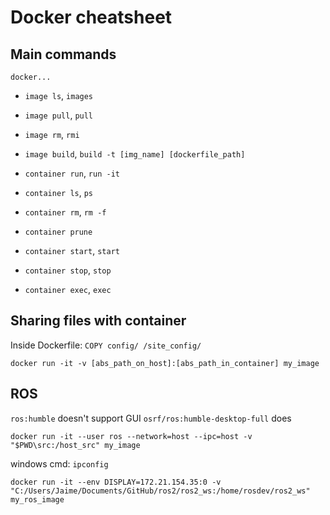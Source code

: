 # Docker cheatsheet

## Main commands

`docker...`

- `image ls`, `images`
- `image pull`, `pull`
- `image rm`, `rmi`
- `image build`, `build -t [img_name] [dockerfile_path]`

- `container run`, `run -it`
- `container ls`, `ps`
- `container rm`, `rm -f`
- `container prune`
- `container start`, `start`
- `container stop`, `stop`
- `container exec`, `exec`

## Sharing files with container

Inside Dockerfile:
`COPY config/ /site_config/`

`docker run -it -v [abs_path_on_host]:[abs_path_in_container] my_image`

## ROS

`ros:humble` doesn't support GUI
`osrf/ros:humble-desktop-full` does

`docker run -it --user ros --network=host --ipc=host -v "$PWD\src:/host_src" my_image`

windows cmd: `ipconfig`  

`docker run -it --env DISPLAY=172.21.154.35:0 -v "C:/Users/Jaime/Documents/GitHub/ros2/ros2_ws:/home/rosdev/ros2_ws" my_ros_image`
